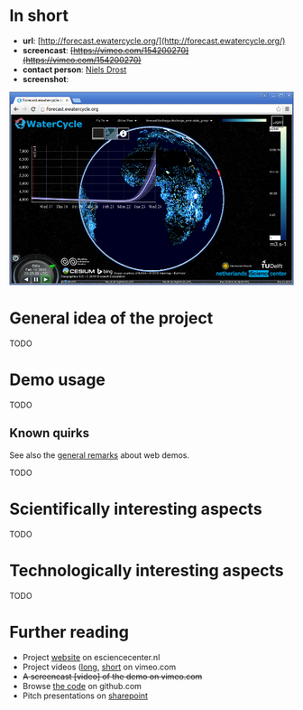 
# In short

- **url**: [http://forecast.ewatercycle.org/](http://forecast.ewatercycle.org/)
- **screencast**: ~~[https://vimeo.com/154200270](https://vimeo.com/154200270)~~
- **contact person**: [Niels Drost](https://www.esciencecenter.nl/profile/dr.-niels-drost)
- **screenshot**: 
 
![screenshot](/demos/ewatercycle/screencapture-demo-ewatercycle.png "eWaterCycle demo screenshot")

# General idea of the project

TODO

# Demo usage

TODO

## Known quirks

See also the [general remarks](/doc/demo-usage-general-remarks.md) about web demos.


TODO

# Scientifically interesting aspects

TODO

# Technologically interesting aspects

TODO

# Further reading

- Project [website](https://www.esciencecenter.nl/project/ewatercycle) on esciencecenter.nl
- Project videos ([long](https://vimeo.com/107563283), [short](https://vimeo.com/106811249) on vimeo.com
- ~~A screencast [video] of the demo on vimeo.com~~
- Browse [the code](https://github.com/nlesc?utf8=%E2%9C%93&query=ewatercycle) on github.com
- Pitch presentations on [sharepoint](https://nlesc.sharepoint.com/Shared%20Documents/Forms/AllItems.aspx?RootFolder=%2FShared%20Documents%2FNLeSC%20Project%20Presentations%2FCurrent%2FeWaterCycle&FolderCTID=0x0120004EB0DBA245A10041AA401E78745EB1B1&View={2CC9F224-02CB-49B5-9DBB-C97AE29C8572})


